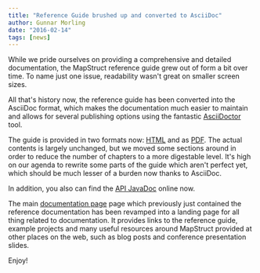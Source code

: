 ```yaml
---
title: "Reference Guide brushed up and converted to AsciiDoc"
author: Gunnar Morling
date: "2016-02-14"
tags: [news]
---
```


While we pride ourselves on providing a comprehensive and detailed documentation, the MapStruct reference guide grew out of form a bit over time.
To name just one issue, readability wasn't great on smaller screen sizes.

All that's history now, the reference guide has been converted into the AsciiDoc format, which makes the documentation much easier to maintain and allows for several publishing options using the fantastic [AsciiDoctor](http://asciidoctor.org/) tool.

The guide is provided in two formats now: [HTML](/documentation/1.0/reference/html/index.html) and as [PDF](/documentation/1.0/reference/pdf/mapstruct-reference-guide.pdf). The actual contents is largely unchanged, but we moved some sections around in order to reduce the number of chapters to a more digestable level. It's high on our agenda to rewrite some parts of the guide which aren't perfect yet, which should be much lesser of a burden now thanks to AsciiDoc.

In addition, you also can find the [API JavaDoc](/documentation/1.0/api/index.html) online now.

The main [documentation page](/documentation) page which previously just contained the reference documentation has been revamped into a landing page for all thing related to documentation. It provides links to the reference guide, example projects and many useful resources around MapStruct provided at other places on the web, such as blog posts and conference presentation slides.

Enjoy!
